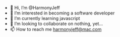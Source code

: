 - 👋 Hi, I’m @HarmonyJeff
- 👀 I’m interested in becoming a software developer
- 🌱 I’m currently learning javascript
- 💞️ I’m looking to collaborate on nothing, yet...
- 📫 How to reach me harmonyjeff@mac.com

<!---
HarmonyJeff/HarmonyJeff is a ✨ special ✨ repository because its `README.md` (this file) appears on your GitHub profile.
You can click the Preview link to take a look at your changes.
--->
